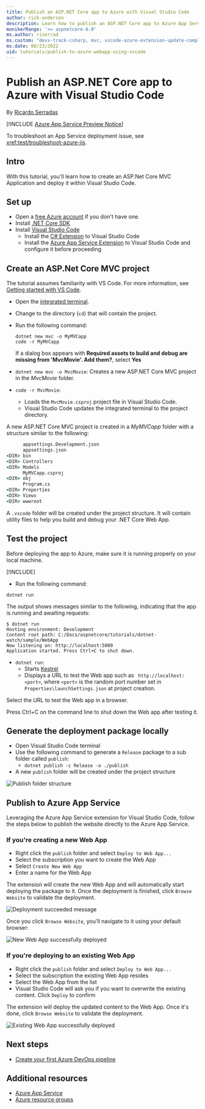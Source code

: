 ```yaml
---
title: Publish an ASP.NET Core app to Azure with Visual Studio Code
author: rick-anderson
description: Learn how to publish an ASP.NET Core app to Azure App Service using Visual Studio Code
monikerRange: '>= aspnetcore-6.0'
ms.author: riserrad
ms.custom: "devx-track-csharp, mvc, vscode-azure-extension-update-completed"
ms.date: 08/23/2022
uid: tutorials/publish-to-azure-webapp-using-vscode
---
```


# Publish an ASP.NET Core app to Azure with Visual Studio Code

By [Ricardo Serradas](https://twitter.com/ricardoserradas)

[!INCLUDE [Azure App Service Preview Notice](../includes/azure-apps-preview-notice.md)]

To troubleshoot an App Service deployment issue, see <xref:test/troubleshoot-azure-iis>.

## Intro

With this tutorial, you'll learn how to create an ASP.Net Core MVC Application
and deploy it within Visual Studio Code.

## Set up

- Open a [free Azure account](https://azure.microsoft.com/free/dotnet/) if you don't have one.
- Install [.NET Core SDK](https://dotnet.microsoft.com/download)
- Install [Visual Studio Code](https://code.visualstudio.com/Download)
  - Install the [C# Extension](https://marketplace.visualstudio.com/items?itemName=ms-dotnettools.csharp) to Visual Studio Code
  - Install the [Azure App Service Extension](https://marketplace.visualstudio.com/items?itemName=ms-azuretools.vscode-azureappservice)
  to Visual Studio Code and configure it before proceeding

## Create an ASP.Net Core MVC project

The tutorial assumes familiarity with VS Code. For more information, see [Getting started with VS Code](https://code.visualstudio.com/docs).

- Open the [integrated terminal](https://code.visualstudio.com/docs/editor/integrated-terminal).
- Change to the directory (`cd`) that will contain the project.
- Run the following command:

   ```dotnetcli
   dotnet new mvc -o MyMVCapp
   code -r MyMVCapp
   ```

  If a dialog box appears with **Required assets to build and debug are missing from 'MvcMovie'. Add them?**, select **Yes**

- `dotnet new mvc -o MvcMovie`: Creates a new ASP.NET Core MVC project in the *MvcMovie* folder.
- `code -r MvcMovie`:
  - Loads the `MvcMovie.csproj` project file in Visual Studio Code.
  - Visual Studio Code updates the integrated terminal to the project directory.

A new ASP.NET Core MVC project is created in a *MyMVCapp* folder with a structure similar to the following:

```cmd
      appsettings.Development.json
      appsettings.json
<DIR> bin
<DIR> Controllers
<DIR> Models
      MyMVCapp.csproj
<DIR> obj
      Program.cs
<DIR> Properties
<DIR> Views
<DIR> wwwroot
```

A `.vscode` folder will be created under the project structure. It will contain utility files to help you build and debug your .NET Core Web App.

## Test the project

Before deploying the app to Azure, make sure it is running properly on your local machine.

 [!INCLUDE[](~/includes/trustCertVSC.md)]

- Run the following command:

```dotnetcli
dotnet run
```

The output shows messages similar to the following, indicating that the app is running and awaiting requests:

```dotnetcli
$ dotnet run
Hosting environment: Development
Content root path: C:/Docs/aspnetcore/tutorials/dotnet-watch/sample/WebApp
Now listening on: http://localhost:5000
Application started. Press Ctrl+C to shut down.
```

- `dotnet run`:
  - Starts [Kestrel](xref:fundamentals/servers/kestrel)
  - Displays a URL to test the Web app such as ` http://localhost:<port>`, where `<port>` is the random port number set in `Properties\launchSettings.json` at project creation.

Select the URL to test the Web app in a browser.

Press Ctrl+C on the command line to shut down the Web app after testing it.

## Generate the deployment package locally

- Open Visual Studio Code terminal
- Use the following command to generate a `Release` package to a sub folder called `publish`:
  - `dotnet publish -c Release -o ./publish`
- A new `publish` folder will be created under the project structure

![Publish folder structure](publish-to-azure-webapp-using-vscode/_static/publish-folder.jpg)

## Publish to Azure App Service

Leveraging the Azure App Service extension for Visual Studio Code, follow the
steps below to publish the website directly to the Azure App Service.

### If you're creating a new Web App

- Right click the `publish` folder and select `Deploy to Web App...`
- Select the subscription you want to create the Web App
- Select `Create New Web App`
- Enter a name for the Web App

The extension will create the new Web App and will automatically start
deploying the package to it. Once the deployment is finished, click
`Browse Website` to validate the deployment.

![Deployment succeeded message](publish-to-azure-webapp-using-vscode/_static/deployment-succeeded-message.jpg)

Once you click `Browse Website`, you'll navigate to it using your default browser:

![New Web App successfully deployed](publish-to-azure-webapp-using-vscode/_static/new-webapp-deployed.jpg)

### If you're deploying to an existing Web App

- Right click the `publish` folder and select `Deploy to Web App...`
- Select the subscription the existing Web App resides
- Select the Web App from the list
- Visual Studio Code will ask you if you want to overwrite the
existing content. Click `Deploy` to confirm

The extension will deploy the updated content to the Web App. Once it's done,
click `Browse Website` to validate the deployment.

![Existing Web App successfully deployed](publish-to-azure-webapp-using-vscode/_static/existing-webapp-deployed.jpg)

## Next steps

- [Create your first Azure DevOps pipeline](/azure/devops/pipelines/create-first-pipeline)

## Additional resources

- [Azure App Service](/azure/app-service/app-service-web-overview)
- [Azure resource groups](/azure/azure-resource-manager/resource-group-overview#resource-groups)
